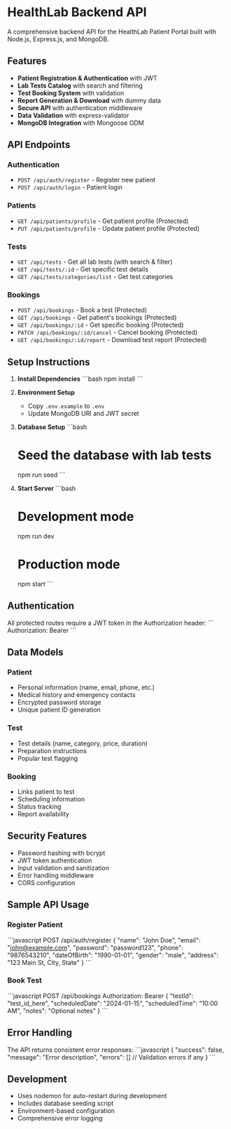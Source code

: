 # HealthLab Backend API

A comprehensive backend API for the HealthLab Patient Portal built with Node.js, Express.js, and MongoDB.

## Features

- **Patient Registration & Authentication** with JWT
- **Lab Tests Catalog** with search and filtering
- **Test Booking System** with validation
- **Report Generation & Download** with dummy data
- **Secure API** with authentication middleware
- **Data Validation** with express-validator
- **MongoDB Integration** with Mongoose ODM

## API Endpoints

### Authentication
- `POST /api/auth/register` - Register new patient
- `POST /api/auth/login` - Patient login

### Patients
- `GET /api/patients/profile` - Get patient profile (Protected)
- `PUT /api/patients/profile` - Update patient profile (Protected)

### Tests
- `GET /api/tests` - Get all lab tests (with search & filter)
- `GET /api/tests/:id` - Get specific test details
- `GET /api/tests/categories/list` - Get test categories

### Bookings
- `POST /api/bookings` - Book a test (Protected)
- `GET /api/bookings` - Get patient's bookings (Protected)
- `GET /api/bookings/:id` - Get specific booking (Protected)
- `PATCH /api/bookings/:id/cancel` - Cancel booking (Protected)
- `GET /api/bookings/:id/report` - Download test report (Protected)

## Setup Instructions

1. **Install Dependencies**
   \`\`\`bash
   npm install
   \`\`\`

2. **Environment Setup**
   - Copy `.env.example` to `.env`
   - Update MongoDB URI and JWT secret

3. **Database Setup**
   \`\`\`bash
   # Seed the database with lab tests
   npm run seed
   \`\`\`

4. **Start Server**
   \`\`\`bash
   # Development mode
   npm run dev
   
   # Production mode
   npm start
   \`\`\`

## Authentication

All protected routes require a JWT token in the Authorization header:
\`\`\`
Authorization: Bearer <your-jwt-token>
\`\`\`

## Data Models

### Patient
- Personal information (name, email, phone, etc.)
- Medical history and emergency contacts
- Encrypted password storage
- Unique patient ID generation

### Test
- Test details (name, category, price, duration)
- Preparation instructions
- Popular test flagging

### Booking
- Links patient to test
- Scheduling information
- Status tracking
- Report availability

## Security Features

- Password hashing with bcrypt
- JWT token authentication
- Input validation and sanitization
- Error handling middleware
- CORS configuration

## Sample API Usage

### Register Patient
\`\`\`javascript
POST /api/auth/register
{
  "name": "John Doe",
  "email": "john@example.com",
  "password": "password123",
  "phone": "9876543210",
  "dateOfBirth": "1990-01-01",
  "gender": "male",
  "address": "123 Main St, City, State"
}
\`\`\`

### Book Test
\`\`\`javascript
POST /api/bookings
Authorization: Bearer <token>
{
  "testId": "test_id_here",
  "scheduledDate": "2024-01-15",
  "scheduledTime": "10:00 AM",
  "notes": "Optional notes"
}
\`\`\`

## Error Handling

The API returns consistent error responses:
\`\`\`javascript
{
  "success": false,
  "message": "Error description",
  "errors": [] // Validation errors if any
}
\`\`\`

## Development

- Uses nodemon for auto-restart during development
- Includes database seeding script
- Environment-based configuration
- Comprehensive error logging
